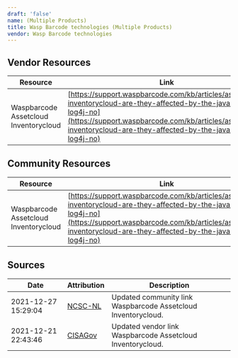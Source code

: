 ```yaml
---
draft: 'false'
name: (Multiple Products)
title: Wasp Barcode technologies (Multiple Products)
vendor: Wasp Barcode technologies
---
```


## Vendor Resources
| Resource | Link |
| --- | --- |
| Waspbarcode Assetcloud Inventorycloud | [https://support.waspbarcode.com/kb/articles/assetcloud-inventorycloud-are-they-affected-by-the-java-exploit-log4j-no](https://support.waspbarcode.com/kb/articles/assetcloud-inventorycloud-are-they-affected-by-the-java-exploit-log4j-no) |

## Community Resources
| Resource | Link |
| --- | --- |
| Waspbarcode Assetcloud Inventorycloud | [https://support.waspbarcode.com/kb/articles/assetcloud-inventorycloud-are-they-affected-by-the-java-exploit-log4j-no](https://support.waspbarcode.com/kb/articles/assetcloud-inventorycloud-are-they-affected-by-the-java-exploit-log4j-no) |


## Sources
| Date | Attribution | Description |
| --- | --- | --- |
| 2021-12-27 15:29:04 | [NCSC-NL](https://github.com/NCSC-NL/log4shell/blob/main/software/README.md) | Updated community link Waspbarcode Assetcloud Inventorycloud.  |
| 2021-12-21 22:43:46 | [CISAGov](https://raw.githubusercontent.com/cisagov/log4j-affected-db/develop/README.md) | Updated vendor link Waspbarcode Assetcloud Inventorycloud.  |
